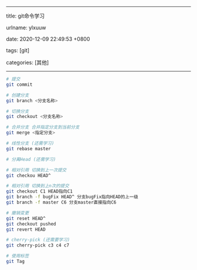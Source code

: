 
---

title: git命令学习

urlname: ylxuuw

date: 2020-12-09 22:49:53 +0800

tags: [git]

categories: [其他]

---



```bash
# 提交 
git commit

# 创建分支
git branch <分支名称>

# 切换分支
git checkout <分支名称>

# 合并分支 合并指定分支到当前分支
git merge <指定分支>

# 线性分支 (还需学习)
git rebase master

# 分离Head (还需学习)

# 相对引用 切换到上一次提交
git checkou HEAD^

# 相对引用 切换到上n次的提交
git checkout C1 HEAD指向C1
git branch -f bugFix HEAD^ 分支bugFix指向HEAD的上一级
git branch -f master C6 分支master直接指向C6

# 撤销变更
git reset HEAD^
git checkout pushed
git revert HEAD

# cherry-pick (还需要学习)
git cherry-pick c3 c4 c7

# 使用标签
git Tag
```



